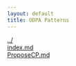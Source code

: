 ```yaml
---
layout: default
title: ODPA Patterns
---
```

  
[../](../)  
[index.md](./index.md)  
[ProposeCP.md](./ProposeCP.md)  
